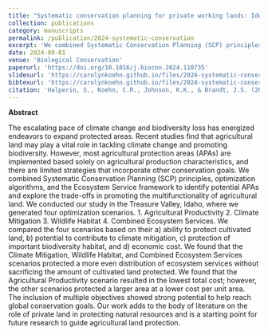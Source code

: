 ```yaml
---
title: "Systematic conservation planning for private working lands: Identifying agricultural protection areas for climate solutions, biodiversity habitat, and ecosystem services"
collection: publications
category: manuscripts
permalink: /publication/2024-systematic-conservation
excerpt: 'We combined Systematic Conservation Planning (SCP) principles, optimization algorithms, and the Ecosystem Service framework to identify potential APAs and explore the trade-offs in promoting the multifunctionality of agricultural land.'
date: 2024-09-01
venue: 'Biological Conservation'
paperurl: 'https://doi.org/10.1016/j.biocon.2024.110735'
slidesurl: 'https://carolynkoehn.github.io/files/2024-systematic-conservation.pdf'
bibtexurl: 'https://carolynkoehn.github.io/files/2024-systematic-conservation.bib'
citation: 'Halperin, S., Koehn, C.R., Johnson, K.K., & Brandt, J.S. (2024). Systematic conservation planning for private working lands: Identifying agricultural protection areas for climate solutions, biodiversity habitat, and ecosystem services. <i>Biological Conservation</i>, 297, 110735.'
---
```


**Abstract**

The escalating pace of climate change and biodiversity loss has energized endeavors to expand protected areas. Recent studies find that agricultural land may play a vital role in tackling climate change and promoting biodiversity. However, most agricultural protection areas (APAs) are implemented based solely on agricultural production characteristics, and there are limited strategies that incorporate other conservation goals. We combined Systematic Conservation Planning (SCP) principles, optimization algorithms, and the Ecosystem Service framework to identify potential APAs and explore the trade-offs in promoting the multifunctionality of agricultural land. We conducted our study in the Treasure Valley, Idaho, where we generated four optimization scenarios. 1. Agricultural Productivity 2. Climate Mitigation 3. Wildlife Habitat 4. Combined Ecosystem Services. We compared the four scenarios based on their a) ability to protect cultivated land, b) potential to contribute to climate mitigation, c) protection of important biodiversity habitat, and d) economic cost. We found that the Climate Mitigation, Wildlife Habitat, and Combined Ecosystem Services scenarios protected a more even distribution of ecosystem services without sacrificing the amount of cultivated land protected. We found that the Agricultural Productivity scenario resulted in the lowest total cost; however, the other scenarios protected a larger area at a lower cost per unit area. The inclusion of multiple objectives showed strong potential to help reach global conservation goals. Our work adds to the body of literature on the role of private land in protecting natural resources and is a starting point for future research to guide agricultural land protection.

